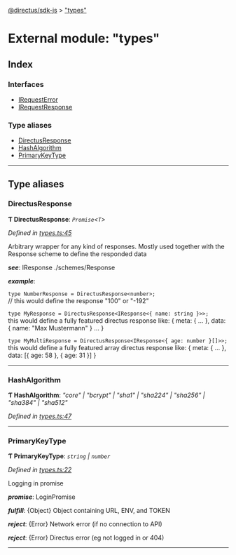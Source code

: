 [@directus/sdk-js](../README.md) > ["types"](../modules/_types_.md)

# External module: "types"

## Index

### Interfaces

* [IRequestError](../interfaces/_types_.irequesterror.md)
* [IRequestResponse](../interfaces/_types_.irequestresponse.md)

### Type aliases

* [DirectusResponse](_types_.md#directusresponse)
* [HashAlgorithm](_types_.md#hashalgorithm)
* [PrimaryKeyType](_types_.md#primarykeytype)

---

## Type aliases

<a id="directusresponse"></a>

###  DirectusResponse

**Ƭ DirectusResponse**: *`Promise`<`T`>*

*Defined in [types.ts:45](https://github.com/janbiasi/sdk-js/blob/0ae3664/src/types.ts#L45)*

Arbitrary wrapper for any kind of responses. Mostly used together with the Response scheme to define the responded data

*__see__*: IResponse ./schemes/Response

*__example__*:   
  
`type NumberResponse = DirectusResponse<number>;`  
// this would define the response "100" or "-192"  
  
`type MyResponse = DirectusResponse<IResponse<{ name: string }>>;`  
this would define a fully featured directus response like: { meta: { ... }, data: { name: "Max Mustermann" } ... }  
  
`type MyMultiResponse = DirectusResponse<IResponse<{ age: number }[]>>;`  
this would define a fully featured array directus response like: { meta: { ... }, data: \[{ age: 58 }, { age: 31 }\] }

___
<a id="hashalgorithm"></a>

###  HashAlgorithm

**Ƭ HashAlgorithm**: *"core" \| "bcrypt" \| "sha1" \| "sha224" \| "sha256" \| "sha384" \| "sha512"*

*Defined in [types.ts:47](https://github.com/janbiasi/sdk-js/blob/0ae3664/src/types.ts#L47)*

___
<a id="primarykeytype"></a>

###  PrimaryKeyType

**Ƭ PrimaryKeyType**: *`string` \| `number`*

*Defined in [types.ts:22](https://github.com/janbiasi/sdk-js/blob/0ae3664/src/types.ts#L22)*

Logging in promise

*__promise__*: LoginPromise

*__fulfill__*: {Object} Object containing URL, ENV, and TOKEN

*__reject__*: {Error} Network error (if no connection to API)

*__reject__*: {Error} Directus error (eg not logged in or 404)

___

